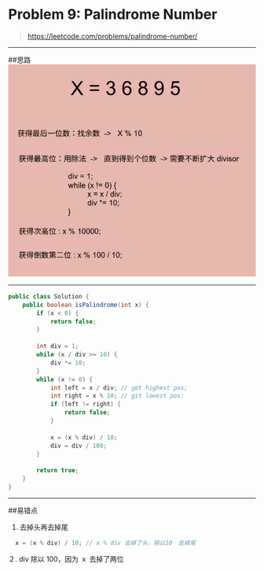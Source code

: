 # Problem 9: Palindrome Number


> https://leetcode.com/problems/palindrome-number/

------
##思路
![](palindromeNum.png)

----------
```java
public class Solution {
    public boolean isPalindrome(int x) {
        if (x < 0) {
            return false;
        }
        
        int div = 1;
        while (x / div >= 10) {
            div *= 10;
        }
        while (x != 0) {
            int left = x / div; // get highest pos;
            int right = x % 10; // git lowest pos;
            if (left != right) {
                return false;
            }
            
            x = (x % div) / 10;
            div = div / 100;
        }
        
        return true;
    }
}
```
-----
##易错点
1. 去掉头再去掉尾
```java
  x = (x % div) / 10; // x % div 去掉了头，除以10　去掉尾
```
２. div 除以 100，因为 ｘ 去掉了两位　















